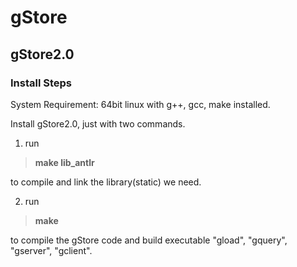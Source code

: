 gStore
======

## gStore2.0

### Install Steps
System Requirement: 64bit linux with g++, gcc, make installed.

Install gStore2.0, just with two commands. 

1) run
> **make lib_antlr**

to compile and link the library(static) we need.

2) run
> **make**

to compile the gStore code and build executable "gload", "gquery", "gserver", "gclient".
